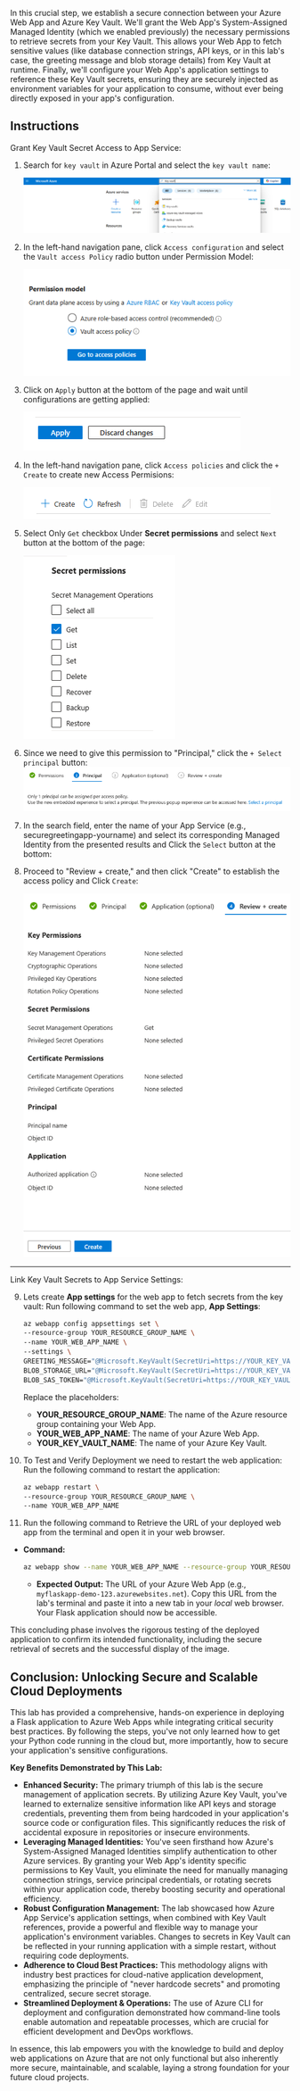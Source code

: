 In this crucial step, we establish a secure connection between your Azure Web App and Azure Key Vault. We'll grant the Web App's System-Assigned Managed Identity (which we enabled previously) the necessary permissions to retrieve secrets from your Key Vault. This allows your Web App to fetch sensitive values (like database connection strings, API keys, or in this lab's case, the greeting message and blob storage details) from Key Vault at runtime. Finally, we'll configure your Web App's application settings to reference these Key Vault secrets, ensuring they are securely injected as environment variables for your application to consume, without ever being directly exposed in your app's configuration.
    
## Instructions

Grant Key Vault Secret Access to App Service:
1. Search for `key vault` in Azure Portal and select the `key vault name`:
    
     ![1](./assets/screenshot1.png)


2. In the left-hand navigation pane, click `Access configuration` and select the `Vault access Policy` radio button under Permission Model:
   
    ![2](./assets/screenshot2.png)
    
3. Click on `Apply` button at the bottom of the page and wait until configurations are getting applied:
   
   ![3](./assets/screenshot3.png)

4. In the left-hand navigation pane, click `Access policies` and click the `+ Create` to create new Access Permisions:
   
   ![4](./assets/screenshot4.png)


    
5. Select  Only `Get` checkbox Under **Secret permissions** and select `Next` button at the bottom of the page:
   
   ![5](./assets/screenshot5.png)

6. Since we need to give this permission to "Principal," click the `+ Select principal` button:
   ![6](./assets/screenshot6.png)

7. In the search field, enter the name of your App Service (e.g., securegreetingapp-yourname) and select its corresponding Managed Identity from the presented results and Click the `Select` button at the bottom:

8.  Proceed to "Review + create," and then click "Create" to establish the access policy and Click `Create`:
        
    ![8](./assets/screenshot8.png)
         
---
Link Key Vault Secrets to App Service Settings: 

9. Lets create **App settings** for the web app to fetch secrets from the key vault: Run following command to set the web app, **App Settings**:
    
    ```bash 
    az webapp config appsettings set \
    --resource-group YOUR_RESOURCE_GROUP_NAME \
    --name YOUR_WEB_APP_NAME \
    --settings \
    GREETING_MESSAGE="@Microsoft.KeyVault(SecretUri=https://YOUR_KEY_VAULT_NAME.vault.azure.net/secrets/GreetingMessage/)" \
    BLOB_STORAGE_URL="@Microsoft.KeyVault(SecretUri=https://YOUR_KEY_VAULT_NAME.vault.azure.net/secrets/BlobStorageUrl/)" \
    BLOB_SAS_TOKEN="@Microsoft.KeyVault(SecretUri=https://YOUR_KEY_VAULT_NAME.vault.azure.net/secrets/BlobSasToken/)"

    ```   

     Replace the placeholders:

    * **YOUR_RESOURCE_GROUP_NAME**: The name of the Azure resource group containing your Web App.
    * **YOUR_WEB_APP_NAME**: The name of your Azure Web App.
    * **YOUR_KEY_VAULT_NAME**: The name of your Azure Key Vault.

10. To Test and Verify Deployment we need to restart the web application:
    Run the following command to restart the application:
    ```bash
    az webapp restart \
    --resource-group YOUR_RESOURCE_GROUP_NAME \
    --name YOUR_WEB_APP_NAME
    ```
       
11. Run the following command to Retrieve the URL of your deployed web app from the terminal and open it in your web browser.
   
* **Command:**
    ```bash
    az webapp show --name YOUR_WEB_APP_NAME --resource-group YOUR_RESOURCE_GROUP_NAME --query "defaultHostName" -o tsv
    ```
    * **Expected Output:** The URL of your Azure Web App (e.g., `myflaskapp-demo-123.azurewebsites.net`). Copy this URL from the lab's terminal and paste it into a new tab in your *local* web browser. Your Flask application should now be accessible.
    
This concluding phase involves the rigorous testing of the deployed application to confirm its intended functionality, including the secure retrieval of secrets and the successful display of the image.




## Conclusion: Unlocking Secure and Scalable Cloud Deployments

This lab has provided a comprehensive, hands-on experience in deploying a Flask application to Azure Web Apps while integrating critical security best practices. By following the steps, you've not only learned how to get your Python code running in the cloud but, more importantly, how to secure your application's sensitive configurations.

**Key Benefits Demonstrated by This Lab:**

* **Enhanced Security:** The primary triumph of this lab is the secure management of application secrets. By utilizing Azure Key Vault, you've learned to externalize sensitive information like API keys and storage credentials, preventing them from being hardcoded in your application's source code or configuration files. This significantly reduces the risk of accidental exposure in repositories or insecure environments.
* **Leveraging Managed Identities:** You've seen firsthand how Azure's System-Assigned Managed Identities simplify authentication to other Azure services. By granting your Web App's identity specific permissions to Key Vault, you eliminate the need for manually managing connection strings, service principal credentials, or rotating secrets within your application code, thereby boosting security and operational efficiency.
* **Robust Configuration Management:** The lab showcased how Azure App Service's application settings, when combined with Key Vault references, provide a powerful and flexible way to manage your application's environment variables. Changes to secrets in Key Vault can be reflected in your running application with a simple restart, without requiring code deployments.
* **Adherence to Cloud Best Practices:** This methodology aligns with industry best practices for cloud-native application development, emphasizing the principle of "never hardcode secrets" and promoting centralized, secure secret storage.
* **Streamlined Deployment & Operations:** The use of Azure CLI for deployment and configuration demonstrated how command-line tools enable automation and repeatable processes, which are crucial for efficient development and DevOps workflows.

In essence, this lab empowers you with the knowledge to build and deploy web applications on Azure that are not only functional but also inherently more secure, maintainable, and scalable, laying a strong foundation for your future cloud projects.